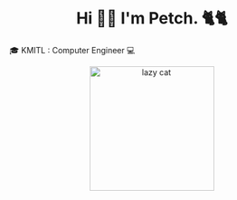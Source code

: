 <h1 align="center">Hi 👋👋 I'm Petch. 🐈🐈</h1>
<p>🎓 KMITL : Computer Engineer 💻</p>
<p></p>

<div align="center">
  <img src="https://media.tenor.com/NaaUB2i0EjsAAAAM/cat-lazy.gif" alt="lazy cat" width="220" height="220"/>
</div>
